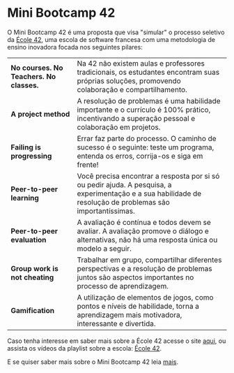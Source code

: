 # Mini Bootcamp 42

O Mini Bootcamp 42 é uma proposta que visa "simular" o processo seletivo da
[École 42](https://42.fr), uma escola de software francesa com uma metodologia
de ensino inovadora focada nos seguintes pilares:

|                                          |                                                                                                                                                             |
| ---------------------------------------- | ----------------------------------------------------------------------------------------------------------------------------------------------------------- |
| **No courses. No Teachers. No classes.** | Na 42 não existem aulas e professores tradicionais, os estudantes encontram suas próprias soluções, promovendo colaboração e compartilhamento.              |
| **A project method**                     | A resolução de problemas é uma habilidade importante e o currículo é 100% prático, incentivando a superação pessoal e colaboração em projetos.              |
| **Failing is progressing**               | Errar faz parte do processo. O caminho de sucesso é o seguinte: teste um programa, entenda os erros, corrija-os e siga em frente!                           |
| **Peer-to-peer learning**                | Você precisa encontrar a resposta por si só ou pedir ajuda. A pesquisa, a experimentação e a sua habilidade de resolução de problemas são importantíssimas. |
| **Peer-to-peer evaluation**              | A avaliação é contínua e todos devem se avaliar. A avaliação promove o diálogo e alternativas, não há uma resposta única ou modelo a seguir.                |
| **Group work is not cheating**           | Trabalhar em grupo, compartilhar diferentes perspectivas e a resolução de problemas juntos são aspectos importantes no processo de aprendizagem.            |
| **Gamification**                         | A utilização de elementos de jogos, como pontos e níveis de habilidade, torna a aprendizagem mais motivadora, interessante e divertida.                     |

Caso tenha interesse em saber mais sobre a École 42 acesse o site [aqui](https://42.fr),
ou assista os vídeos da playlist sobre a escola: [École 42](https://youtube.com/playlist?list=PLA2Ge9OXtzi5Vysn3DDEQg2YA-UhRNjUx&si=-sDXRo4NRyMYC75Y).

E se quiser saber mais sobre o Mini Bootcamp 42 leia [mais](./docs/more.md).
